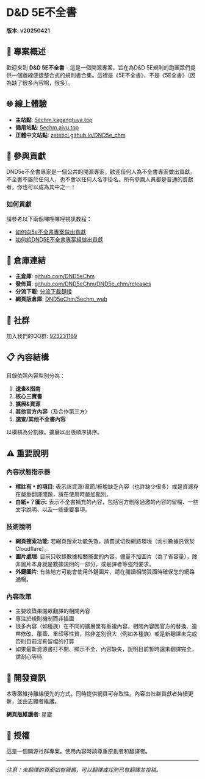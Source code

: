 # D&D 5E不全書

**版本: v20250421**

## 📖 專案概述

歡迎來到 **D&D 5E不全書** - 這是一個開源專案，旨在為D&D 5E規則的跑團眾們提供一個離線便捷整合式的規則書合集。這裡是《5E不全書》，不是《5E全書》（因為缺了很多內容啊，很多）。

## 🌐 線上體驗

- **主站點**: [5echm.kagangtuya.top](https://5echm.kagangtuya.top)
- **備用站點**: [5echm.aivu.top](https://5echm.aivu.top)
- **正體中文站點**: [zeteticl.github.io/DND5e_chm](https://zeteticl.github.io/DND5e_chm/index.html)

## 🚀 參與貢獻

DND5e不全書專案是一個公共的開源專案，歡迎任何人為不全書專案做出貢獻。不全書不屬於任何人，也不會以任何人名字掛名。所有參與人員都是普通的貢獻者，你也可以成為其中之一！

### 如何貢獻

請參考以下兩個嗶哩嗶哩視訊教程：

- [如何向5e不全書專案做出貢獻](https://www.bilibili.com/video/BV1H4421U7mZ/)
- [如何給DND5E不全書專案組做出貢獻](https://www.bilibili.com/video/BV1mE4m1R79W/)

## 📁 倉庫連結

- **主倉庫**: [github.com/DND5eChm](https://github.com/DND5eChm/DND5e_chm)
- **發佈頁**: [github.com/DND5eChm/DND5e_chm/releases](https://github.com/DND5eChm/DND5e_chm/releases)
- **分流下載**: [分流下載鏈接](https://alipan.kagangtuya.top/5echm%E4%B8%8D%E5%85%A8%E4%B9%A6%E4%B8%8B%E8%BD%BD)
- **網頁版倉庫**: [DND5eChm/5echm_web](https://github.com/DND5eChm/5echm_web)

## 💬 社群

加入我們的QQ群: [923231169](http://qm.qq.com/cgi-bin/qm/qr?_wv=1027&k=NGe-OUl6EBJTzOv_n1SVGuLK3ZksjGAl&authKey=IjiKGLE2kposo2aLOvtN%2FMEWe6ajMsLHCliKaO%2BQjqpYhfXXxkt4nvFN%2BHkQM3d7&noverify=0&group_code=923231169)

## 📋 內容結構

目錄依照內容型別分為：

1. **速查&指南**
2. **核心三寶書**
3. **擴展&資源**
4. **其他官方內容**（及合作第三方）
5. **速查/其他不全書內容**

以橫槓為分割線。擴展以出版順序排序。

## ⚠️ 重要說明

### 內容狀態指示器

- **標註有 `*` 的項目**: 表示該資源/章節/板塊缺乏內容（也許缺少很多）或是資源存在嚴重翻譯問題，請在使用時嚴加甄別。
- **白紙+？圖示**: 表示不全書補充的內容，包括官方刪除過激的內容的留檔、一些文字說明、以及一些重要事項。

### 技術說明

- **網頁搜索功能**: 若網頁搜索功能失效，請嘗試切換網路環境（索引數據託管於Cloudflare）。
- **圖片處理**: 目前只收錄數據相關層面的內容，儘量不加圖片（為了省容量），除非圖片本身就是數據規則的一部分，或是譯者等強烈要求。
- **外鏈圖片**: 有些地方可能會使用外鏈圖片，請在閱讀相關頁面時確保您的網路通暢。

### 內容政策

- 主要收錄果園眾翻譯的相關內容
- 專注於規則機制而非插圖
- 很多內容（如種族）在不同的擴展里有重複內容，相關內容因官方的替換、連帶修改、覆蓋、重印等性質，除非差別很大（例如各種族）或是新翻譯未完成否則目前沒有留檔的打算
- 如果最新資源書打不開、顯示不全、內容缺失，說明目前暫時還未翻譯完全，請耐心等待

## 🔧 開發資訊

本專案維持離線優先的方式，同時提供網頁可存取性。內容由社群貢獻者持續更新，並由志願者維護。

**網頁版維護者**: 星塵

## 📜 授權

這是一個開源社群專案。使用內容時請尊重原創者和翻譯者。

---

*注意：未翻譯的頁面如有興趣，可以翻譯或找到已有翻譯並投稿。*
